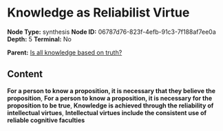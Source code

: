 # Knowledge as Reliabilist Virtue

**Node Type:** synthesis
**Node ID:** 06787d76-823f-4efb-91c3-7f188af7ee0a
**Depth:** 5
**Terminal:** No

**Parent:** [Is all knowledge based on truth?](is-all-knowledge-based-on-truth-antithesis-7f259ca2-98d5-44c0-9de5-496ad28cb6da.md)

## Content

**For a person to know a proposition, it is necessary that they believe the proposition**, **For a person to know a proposition, it is necessary for the proposition to be true**, **Knowledge is achieved through the reliability of intellectual virtues**, **Intellectual virtues include the consistent use of reliable cognitive faculties**
